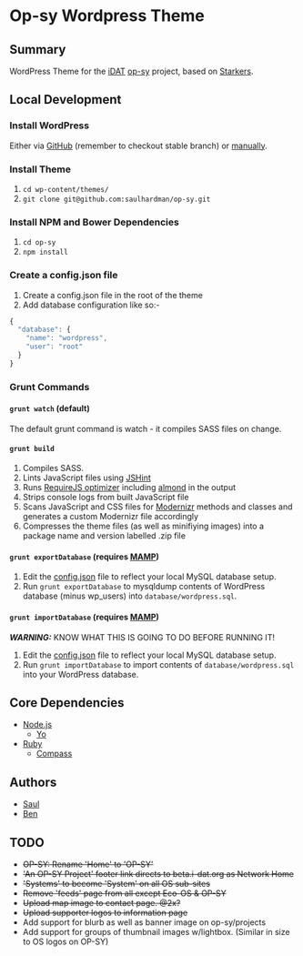 # Op-sy Wordpress Theme

## Summary

WordPress Theme for the [iDAT](http://i-dat.org) [op-sy](http://op-sy.com) project, based on [Starkers](https://github.com/viewportindustries/starkers).

## Local Development

### Install WordPress

Either via [GitHub](https://github.com/WordPress/WordPress) (remember to checkout stable branch) or [manually](http://wordpress.org/download/).

### Install Theme

1. `cd wp-content/themes/`
2. `git clone git@github.com:saulhardman/op-sy.git`

### Install NPM and Bower Dependencies

1. `cd op-sy`
2. `npm install`

### Create a config.json file

1. Create a config.json file in the root of the theme
2. Add database configuration like so:-

```js
{
  "database": {
    "name": "wordpress",
    "user": "root"
  }
}
```

### Grunt Commands

#### `grunt watch` (default)

The default grunt command is watch - it compiles SASS files on change.

#### `grunt build`

1. Compiles SASS.
2. Lints JavaScript files using [JSHint](http://www.jshint.com/)
3. Runs [RequireJS optimizer](http://requirejs.org/docs/optimization.html) including [almond](https://github.com/jrburke/almond) in the output
4. Strips console logs from built JavaScript file
5. Scans JavaScript and CSS files for [Modernizr](http://modernizr.com/) methods and classes and generates a custom Modernizr file accordingly
6. Compresses the theme files (as well as minifiying images) into a package name and version labelled .zip file

#### `grunt exportDatabase` (requires [MAMP](http://www.mamp.info/en/index.html))

1. Edit the [config.json](#create-a-config-json-file) file to reflect your local MySQL database setup.
2. Run `grunt exportDatabase` to mysqldump contents of WordPress database (minus wp_users) into `database/wordpress.sql`.

#### `grunt importDatabase` (requires [MAMP](http://www.mamp.info/en/index.html))

***WARNING:*** KNOW WHAT THIS IS GOING TO DO BEFORE RUNNING IT!

1. Edit the [config.json](#create-a-config-json-file) file to reflect your local MySQL database setup.
2. Run `grunt importDatabase` to import contents of `database/wordpress.sql` into your WordPress database.

## Core Dependencies

- [Node.js](http://nodejs.org)
  - [Yo](http://yeoman.io)
- [Ruby](https://www.ruby-lang.org/en/)
  - [Compass](http://compass-style.org)

## Authors

- [Saul](http://github.com/saulhardman)
- [Ben](http://github.com/benashman)

## TODO

- ~~OP-SY: Rename 'Home' to 'OP-SY'~~
- ~~'An OP-SY Project' footer link directs to beta.i-dat.org as Network Home~~
- ~~'Systems' to become 'System' on all OS sub-sites~~
- ~~Remove 'feeds' page from all except Eco-OS & OP-SY~~
- ~~Upload map image to contact page. @2x?~~
- ~~Upload supporter logos to information page~~
- Add support for blurb as well as banner image on op-sy/projects
- Add support for groups of thumbnail images w/lightbox. (Similar in size to OS logos on OP-SY)


